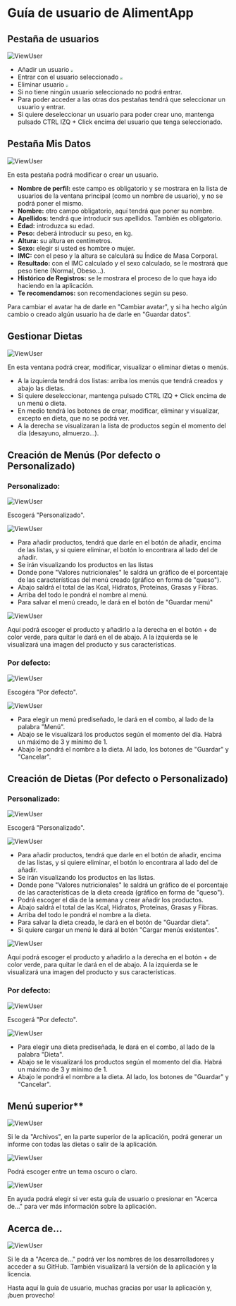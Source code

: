 # **Guía de usuario de AlimentApp**





## **Pestaña de usuarios**

![ViewUser](https://github.com/dam-dad/AlimentApp/blob/main/AlimentApp/src/main/resources/images/screenshot/screenshotViewUsers.PNG)

-  Añadir un usuario <img src="E:\2020-2021\DAD\Eclipse\AlimentApp\AlimentApp\src\main\resources\images\screenshot\screenshotMainButtonAdd.PNG" style="zoom:33%;" />
- Entrar con el usuario seleccionado <img src="E:\2020-2021\DAD\Eclipse\AlimentApp\AlimentApp\src\main\resources\images\screenshot\screenshotMainButtonEnter.PNG" style="zoom:33%;" />
- Eliminar usuario <img src="E:\2020-2021\DAD\Eclipse\AlimentApp\AlimentApp\src\main\resources\images\screenshot\screenshotMainButtonDelete.PNG" style="zoom:33%;" />
- Si no tiene ningún usuario seleccionado no podrá entrar.
- Para poder acceder a las otras dos pestañas tendrá que seleccionar un usuario y entrar.
- Si quiere deseleccionar un usuario para poder crear uno, mantenga pulsado CTRL IZQ + Click encima del usuario que tenga seleccionado.



## **Pestaña Mis Datos**

![ViewUser](https://github.com/dam-dad/AlimentApp/blob/main/AlimentApp/src/main/resources/images/screenshot/screenshotDatas.PNG)

En esta pestaña podrá modificar o crear un usuario.

- **Nombre de perfil:** este campo es obligatorio y se mostrara en la lista de usuarios de la ventana principal (como un nombre de usuario), y no se podrá poner el mismo.
- **Nombre:** otro campo obligatorio, aquí tendrá que poner su nombre.
- **Apellidos:** tendrá que introducir sus apellidos. También es obligatorio.
- **Edad:** introduzca su edad.
- **Peso:** deberá introducir su peso, en kg.
- **Altura:** su altura en centímetros.
- **Sexo:** elegir si usted es hombre o mujer.
- **IMC:** con el peso y la altura se calculará su Índice de Masa Corporal.
- **Resultado:** con el IMC calculado y el sexo calculado, se le mostrará que peso tiene (Normal, Obeso...).
- **Histórico de Registros:** se le mostrara el proceso de lo que haya ido haciendo en la aplicación.
- **Te recomendamos:** son recomendaciones según su peso.

Para cambiar el avatar ha de darle en "Cambiar avatar", y si ha hecho algún cambio o creado algún usuario ha de darle en "Guardar datos".



## **Gestionar Dietas**

![ViewUser](https://github.com/dam-dad/AlimentApp/blob/main/AlimentApp/src/main/resources/images/screenshot/screenshotManageDiets.PNG)

En esta ventana podrá crear, modificar, visualizar o eliminar dietas o menús.

- A la izquierda tendrá dos listas: arriba los menús que tendrá creados y abajo las dietas.
- Si quiere deseleccionar, mantenga pulsado CTRL IZQ + Click encima de un menú o dieta.
- En medio tendrá los botones de crear, modificar, eliminar y visualizar, excepto en dieta, que no se podrá ver.
- A la derecha se visualizaran la lista de productos según el momento del día (desayuno, almuerzo...).



## **Creación de Menús (Por defecto o Personalizado)**

### Personalizado:

![ViewUser](https://github.com/dam-dad/AlimentApp/blob/main/AlimentApp/src/main/resources/images/screenshot/screenshotChooseMenu.PNG)

Escogerá "Personalizado".

![ViewUser](https://github.com/dam-dad/AlimentApp/blob/main/AlimentApp/src/main/resources/images/screenshot/screenshotPersonalizedMenu.PNG)

- Para añadir productos, tendrá que darle en el botón de añadir, encima de las listas, y si quiere eliminar, el botón lo encontrara al lado del de añadir.
- Se irán visualizando los productos en las listas
- Donde pone "Valores nutricionales" le saldrá un gráfico de el porcentaje de las características del menú creado (gráfico en forma de "queso").
- Abajo saldrá el total de las Kcal, Hidratos, Proteínas, Grasas y Fibras.
- Arriba del todo le pondrá el nombre al menú.
- Para salvar el menú creado, le dará en el botón de "Guardar menú"

![ViewUser](https://github.com/dam-dad/AlimentApp/blob/main/AlimentApp/src/main/resources/images/screenshot/screenshotChooseProduct.PNG)

Aquí podrá escoger el producto y añadirlo a la derecha en el botón + de color verde, para quitar le dará en el de abajo. A la izquierda se le visualizará una imagen del producto y sus características.

### **Por defecto:**

![ViewUser](https://github.com/dam-dad/AlimentApp/blob/main/AlimentApp/src/main/resources/images/screenshot/screenshotChooseMenu.PNG)

Escogéra "Por defecto".

![ViewUser](https://github.com/dam-dad/AlimentApp/blob/main/AlimentApp/src/main/resources/images/screenshot/screenshotDefaultMenu.PNG)

- Para elegir un menú prediseñado, le dará en el combo, al lado de la palabra "Menú".
- Abajo se le visualizará los productos según el momento del día. Habrá un máximo de 3 y mínimo de 1.
- Abajo le pondrá el nombre a la dieta. Al lado, los botones de "Guardar" y "Cancelar".



## **Creación de Dietas (Por defecto o Personalizado)**

### Personalizado:

![ViewUser](https://github.com/dam-dad/AlimentApp/blob/main/AlimentApp/src/main/resources/images/screenshot/screenshotChooseDiet.PNG)

Escogerá "Personalizado".

![ViewUser](https://github.com/dam-dad/AlimentApp/blob/main/AlimentApp/src/main/resources/images/screenshot/screenshotPersonalizedDiet.PNG)

- Para añadir productos, tendrá que darle en el botón de añadir, encima de las listas, y si quiere eliminar, el botón lo encontrara al lado del de añadir.
- Se irán visualizando los productos en las listas.
- Donde pone "Valores nutricionales" le saldrá un gráfico de el porcentaje de las características de la dieta creada (gráfico en forma de "queso").
- Podrá escoger el día de la semana y crear añadir los productos.
- Abajo saldrá el total de las Kcal, Hidratos, Proteínas, Grasas y Fibras.
- Arriba del todo le pondrá el nombre a la dieta.
- Para salvar la dieta creada, le dará en el botón de "Guardar dieta".
- Si quiere cargar un menú le dará al botón "Cargar menús existentes".

![ViewUser](https://github.com/dam-dad/AlimentApp/blob/main/AlimentApp/src/main/resources/images/screenshot/screenshotChooseProduct.PNG)

Aquí podrá escoger el producto y añadirlo a la derecha en el botón + de color verde, para quitar le dará en el de abajo. A la izquierda se le visualizará una imagen del producto y sus características.

### **Por defecto:**

![ViewUser](https://github.com/dam-dad/AlimentApp/blob/main/AlimentApp/src/main/resources/images/screenshot/screenshotChooseDiet.PNG)

Escogerá "Por defecto".

![ViewUser](https://github.com/dam-dad/AlimentApp/blob/main/AlimentApp/src/main/resources/images/screenshot/screenshotDefaultDiet.PNG)

- Para elegir una dieta prediseñada, le dará en el combo, al lado de la palabra "Dieta".
- Abajo se le visualizará los productos según el momento del día. Habrá un máximo de 3 y mínimo de 1.
- Abajo le pondrá el nombre a la dieta. Al lado, los botones de "Guardar" y "Cancelar".



## Menú superior**

![ViewUser](https://github.com/dam-dad/AlimentApp/blob/main/AlimentApp/src/main/resources/images/screenshot/screenshotMainMenuArchives.PNG)

Si le da "Archivos", en la parte superior de la aplicación, podrá generar un informe con todas las dietas o salir de la aplicación.





![ViewUser](https://github.com/dam-dad/AlimentApp/blob/main/AlimentApp/src/main/resources/images/screenshot/screenshotMainMenuTheme.PNG)

Podrá escoger entre un tema oscuro o claro.





![ViewUser](https://github.com/dam-dad/AlimentApp/blob/main/AlimentApp/src/main/resources/images/screenshot/screenshotMainMenuHelp.PNG)

En ayuda podrá elegir si ver esta guía de usuario o presionar en "Acerca de..." para ver más información sobre la aplicación.



## **Acerca de...**

![ViewUser](https://github.com/dam-dad/AlimentApp/blob/main/AlimentApp/src/main/resources/images/screenshot/screenshotAbout.PNG)

Si le da a "Acerca de..." podrá ver los nombres de los desarrolladores y acceder a su GitHub. También visualizará la versión de la aplicación y la licencia.



Hasta aquí la guía de usuario, muchas gracias por usar la aplicación y, ¡buen provecho!
